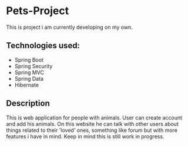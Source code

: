 # Pets-Project
This is project i am currently developing on my own.

## Technologies used:
- Spring Boot
- Spring Security
- Spring MVC
- Spring Data
- Hibernate

## Description
This is web application for people with animals. User can create account and add his animals. On this website he can talk with other users about things related to their 'loved' ones, something like forum but with more features i have in mind. Keep in mind this is still work in progress.
